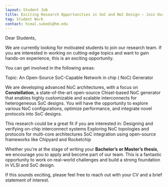 ```yaml
---
layout: Student Job
title: Exciting Research Opportunities in SoC and NoC Design – Join Our Team as a student (Bachelor’s or Master’s thesis)
tag: Student Work
contact: himal.subedi@hm.edu
---
```

   
 
Dear Students,

We are currently looking for motivated students to join our research team. If you are interested in working on cutting-edge topics and want to gain hands-on experience, this is an exciting opportunity. 

You can get involved in the following areas:

Topic: An Open-Source SoC-Capable Network in chip ( NoC) Generator    

We are developing advanced NoC architectures, with a focus on **Constellation**, a state-of-the-art open-source Chisel-based NoC generator that enables highly customizable and scalable interconnects for heterogeneous SoC designs. You will have the opportunity to explore various NoC configurations, optimize performance, and integrate novel protocols into SoC designs.                

This research could be a great fit if you are interested in:
Designing and verifying on-chip interconnect systems
Exploring NoC topologies and protocols for multi-core architectures
SoC integration using open-source frameworks like Chipyard and Rocketchip

Whether you're at the stage of writing your **Bachelor’s or Master’s thesis**, we encourage you to apply and become part of our team. This is a fantastic opportunity to work on real-world challenges and build a strong foundation in VLSI and SoC design.  
 
If this sounds exciting, please feel free to reach out with your CV and a brief statement of interest.
 
 
